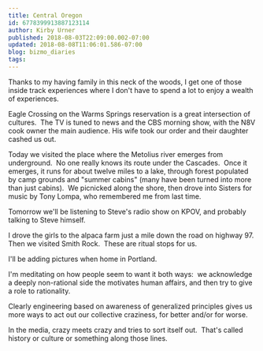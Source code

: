 ```yaml
---
title: Central Oregon
id: 6778399913887123114
author: Kirby Urner
published: 2018-08-03T22:09:00.002-07:00
updated: 2018-08-08T11:06:01.586-07:00
blog: bizmo_diaries
tags: 
---
```


[](https://www.flickr.com/photos/kirbyurner/29984025608/in/dateposted-public/)

Thanks to my having family in this neck of the woods, I get one of those inside track experiences where I don't have to spend a lot to enjoy a wealth of experiences.

Eagle Crossing on the Warms Springs reservation is a great intersection of cultures.  The TV is tuned to news and the CBS morning show, with the N8V cook owner the main audience. His wife took our order and their daughter cashed us out.

Today we visited the place where the Metolius river emerges from underground.  No one really knows its route under the Cascades.  Once it emerges, it runs for about twelve miles to a lake, through forest populated by camp grounds and "summer cabins" (many have been turned into more than just cabins).  We picnicked along the shore, then drove into Sisters for music by Tony Lompa, who remembered me from last time.

Tomorrow we'll be listening to Steve's radio show on KPOV, and probably talking to Steve himself.  

I drove the girls to the alpaca farm just a mile down the road on highway 97.  Then we visited Smith Rock.  These are ritual stops for us.

I'll be adding pictures when home in Portland.

I'm meditating on how people seem to want it both ways:  we acknowledge a deeply non-rational side the motivates human affairs, and then try to give a role to rationality.

Clearly engineering based on awareness of generalized principles gives us more ways to act out our collective craziness, for better and/or for worse.

In the media, crazy meets crazy and tries to sort itself out.  That's called history or culture or something along those lines. 

[](https://www.flickr.com/photos/kirbyurner/42949796155/in/dateposted-public/)